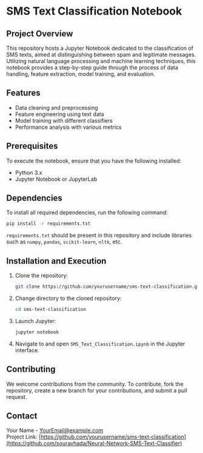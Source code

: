 
# SMS Text Classification Notebook

## Project Overview
This repository hosts a Jupyter Notebook dedicated to the classification of SMS texts, aimed at distinguishing between spam and legitimate messages. Utilizing natural language processing and machine learning techniques, this notebook provides a step-by-step guide through the process of data handling, feature extraction, model training, and evaluation.

## Features
- Data cleaning and preprocessing
- Feature engineering using text data
- Model training with different classifiers
- Performance analysis with various metrics

## Prerequisites
To execute the notebook, ensure that you have the following installed:
- Python 3.x
- Jupyter Notebook or JupyterLab

## Dependencies
To install all required dependencies, run the following command:
```bash
pip install -r requirements.txt
```
`requirements.txt` should be present in this repository and include libraries such as `numpy`, `pandas`, `scikit-learn`, `nltk`, etc.

## Installation and Execution
1. Clone the repository:
   ```bash
   git clone https://github.com/yourusername/sms-text-classification.git
   ```
2. Change directory to the cloned repository:
   ```bash
   cd sms-text-classification
   ```
3. Launch Jupyter:
   ```bash
   jupyter notebook
   ```
4. Navigate to and open `SMS_Text_Classification.ipynb` in the Jupyter interface.

## Contributing
We welcome contributions from the community. To contribute, fork the repository, create a new branch for your contributions, and submit a pull request.

## Contact
Your Name - YourEmail@example.com  
Project Link: [https://github.com/yourusername/sms-text-classification](https://github.com/souravhada/Neural-Network-SMS-Text-Classifier)
